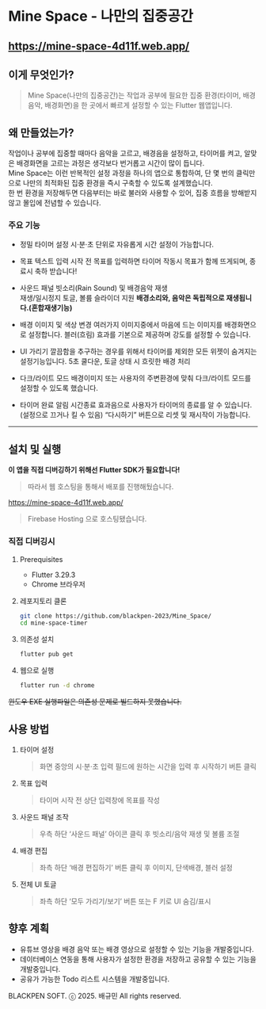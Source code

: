 # Mine Space - 나만의 집중공간

## https://mine-space-4d11f.web.app/

## 이게 무엇인가?

> Mine Space(나만의 집중공간)는 작업과 공부에 필요한 집중 환경(타이머, 배경음악, 배경화면)을 한 곳에서 빠르게 설정할 수 있는 Flutter 웹앱입니다.

## 왜 만들었는가?

작업이나 공부에 집중할 때마다 음악을 고르고, 배경음을 설정하고, 타이머를 켜고, 알맞은 배경화면을 고르는 과정은 생각보다 번거롭고 시간이 많이 듭니다.  
Mine Space는 이런 반복적인 설정 과정을 하나의 앱으로 통합하여, 단 몇 번의 클릭만으로 나만의 최적화된 집중 환경을 즉시 구축할 수 있도록 설계했습니다.  
한 번 환경을 저장해두면 다음부터는 바로 불러와 사용할 수 있어, 집중 흐름을 방해받지 않고 몰입에 전념할 수 있습니다.

### 주요 기능

- 정밀 타이머 설정
  시·분·초 단위로 자유롭게 시간 설정이 가능합니다.

- 목표 텍스트 입력
  시작 전 목표를 입력하면 타이머 작동시 목표가 함께 뜨게되며, 종료시 축하 받습니다!

- 사운드 패널
  빗소리(Rain Sound) 및 배경음악 재생  
  재생/일시정지 토글, 볼륨 슬라이더 지원
  **배경소리와, 음악은 독립적으로 재생됩니다.(혼합재생기능)**

- 배경 이미지 및 색상 변경
  여러가지 이미지중에서 마음에 드는 이미지를 배경화면으로 설정합니다.
  블러(흐림) 효과를 기본으로 제공하며 강도를 설정할 수 있습니다.

- UI 가리기
  깔끔함을 추구하는 경우를 위해서 타이머를 제외한 모든 위젯이 숨겨지는 설정기능입니다.
  5초 쿨다운, 토글 상태 시 흐릿한 배경 처리

- 다크/라이트 모드
  배경이미지 또는 사용자의 주변환경에 맞춰 다크/라이트 모드를 설정할 수 있도록 했습니다.

- 타이머 완료 알림
  시간종료 효과음으로 사용자가 타이머의 종료를 알 수 있습니다. (설정으로 끄거나 킬 수 있음)
  “다시하기” 버튼으로 리셋 및 재시작이 가능합니다.

---

## 설치 및 실행

**이 앱을 직접 디버깅하기 위해선 Flutter SDK가 필요합니다!**
> 따라서 웹 호스팅을 통해서 배포를 진행해뒀습니다.

https://mine-space-4d11f.web.app/
> Firebase Hosting 으로 호스팅됐습니다.

### 직접 디버깅시

1. Prerequisites

   - Flutter 3.29.3
   - Chrome 브라우저

2. 레포지토리 클론

   ```bash
   git clone https://github.com/blackpen-2023/Mine_Space/
   cd mine-space-timer

   ```

3. 의존성 설치

   ```bash
   flutter pub get
   ```

4. 웹으로 실행
   ```bash
   flutter run -d chrome
   ```
~~윈도우 EXE 실행파일은 의존성 문제로 빌드하지 못했습니다.~~

## 사용 방법

1. 타이머 설정
   > 화면 중앙의 시·분·초 입력 필드에 원하는 시간을 입력 후 시작하기 버튼 클릭
2. 목표 입력
   > 타이머 시작 전 상단 입력창에 목표를 작성
3. 사운드 패널 조작
   > 우측 하단 ‘사운드 패널’ 아이콘 클릭 후 빗소리/음악 재생 및 볼륨 조절
4. 배경 편집
   > 좌측 하단 ‘배경 편집하기’ 버튼 클릭 후 이미지, 단색배경, 블러 설정
5. 전체 UI 토글
   > 좌측 하단 ‘모두 가리기/보기’ 버튼 또는 F 키로 UI 숨김/표시

## 향후 계획

- 유튜브 영상을 배경 음악 또는 배경 영상으로 설정할 수 있는 기능을 개발중입니다.
- 데이터베이스 연동을 통해 사용자가 설정한 환경을 저장하고 공유할 수 있는 기능을 개발중입니다.
- 공유가 가능한 Todo 리스트 시스템을 개발중입니다.

BLACKPEN SOFT.
ⓒ 2025. 배규민 All rights reserved.
